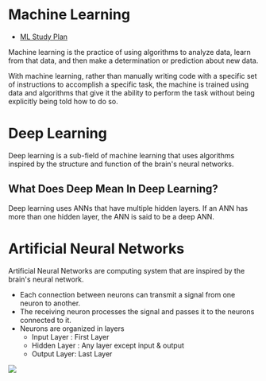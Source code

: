 # Machine Learning
- [ML Study Plan](https://github.com/python-engineer/ml-study-plan)

Machine learning is the practice of using algorithms to analyze data, learn from that data, and then make a determination or prediction about new data.

With machine learning, rather than manually writing code with a specific set of instructions to accomplish a specific task, the machine is trained using data and algorithms that give it the ability to perform the task without being explicitly being told how to do so.

# Deep Learning
Deep learning is a sub-field of machine learning that uses algorithms inspired by the structure and function of the brain's neural networks.

## What Does Deep Mean In Deep Learning?
Deep learning uses ANNs that have multiple hidden layers. If an ANN has more than one hidden layer, the ANN is said to be a deep ANN.

# Artificial Neural Networks
Artificial Neural Networks are computing system that are inspired by the brain's neural network.
 
* Each connection between neurons can transmit a signal from one neuron to another.
* The receiving neuron processes the signal and passes it to the neurons connected to it.
* Neurons are organized in layers
    * Input Layer : First Layer
    * Hidden Layer : Any layer except input & output
    * Output Layer: Last Layer

![](https://images.squarespace-cdn.com/content/v1/5ccb715016b640627a1c2782/1586907440135-6INS2V3VS31ICY3TNUIW/ke17ZwdGBToddI8pDm48kM7Hgu4An2PrL1s4UDY39G9Zw-zPPgdn4jUwVcJE1ZvWQUxwkmyExglNqGp0IvTJZUJFbgE-7XRK3dMEBRBhUpx5oYpcWMdEWaE157hoW4SYC3z6-VoWT_OzIRri0cyZi4HUF7pvRu4VWIc2CHVp6pQ/ai-artificial-neural-network-alex-castrounis.png)
